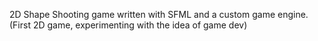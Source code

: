 2D Shape Shooting game written with SFML and a custom game engine. (First 2D game, experimenting with the idea of game dev)
